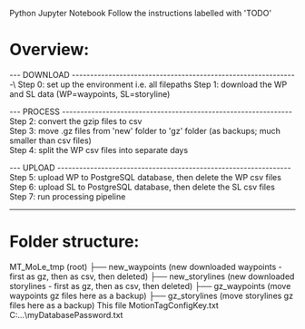 Python Jupyter Notebook
Follow the instructions labelled with 'TODO'

# Overview:

--- DOWNLOAD --------------------------------------------------------------\\
Step 0: set up the environment i.e. all filepaths
Step 1: download the WP and SL data (WP=waypoints, SL=storyline)       

--- PROCESS ---------------------------------------------------------------
Step 2: convert the gzip files to csv                                  
Step 3: move .gz files from 'new' folder to 'gz' folder (as backups; much smaller than csv files)   
Step 4: split the WP csv files into separate days                      

--- UPLOAD ----------------------------------------------------------------
Step 5: upload WP to PostgreSQL database, then delete the WP csv files                                                                                  
Step 6: upload SL to PostgreSQL database, then delete the SL csv files                           
Step 7: run processing pipeline

---------------------------------------------------------------------------

# Folder structure:

MT_MoLe_tmp (root)
├── new_waypoints         (new downloaded waypoints - first as gz, then as csv, then deleted)
├── new_storylines        (new downloaded storylines - first as gz, then as csv,  then deleted)
├── gz_waypoints          (move waypoints gz files here as a backup)
├── gz_storylines         (move storylines gz files here as a backup)
This file
MotionTagConfigKey.txt
C:\...\myDatabasePassword.txt
